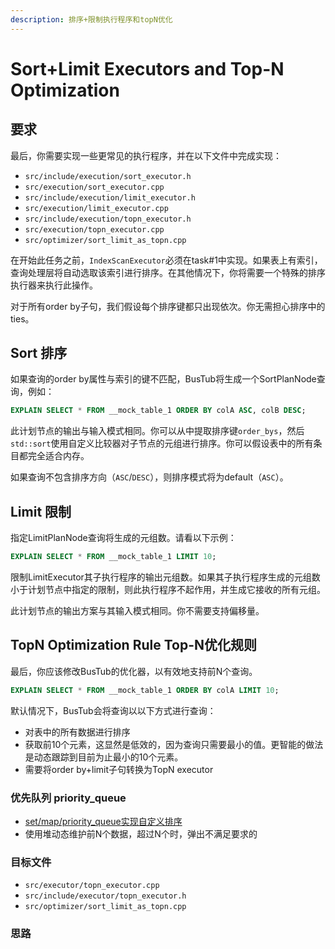 ```yaml
---
description: 排序+限制执行程序和topN优化
---
```


# Sort+Limit Executors and Top-N Optimization

## 要求

最后，你需要实现一些更常见的执行程序，并在以下文件中完成实现：

* `src/include/execution/sort_executor.h`
* `src/execution/sort_executor.cpp`
* `src/include/execution/limit_executor.h`
* `src/execution/limit_executor.cpp`
* `src/include/execution/topn_executor.h`
* `src/execution/topn_executor.cpp`
* `src/optimizer/sort_limit_as_topn.cpp`

在开始此任务之前，`IndexScanExecutor`必须在task#1中实现。如果表上有索引，查询处理层将自动选取该索引进行排序。在其他情况下，你将需要一个特殊的排序执行器来执行此操作。

对于所有order by子句，我们假设每个排序键都只出现依次。你无需担心排序中的ties。

## Sort 排序

如果查询的order by属性与索引的键不匹配，BusTub将生成一个SortPlanNode查询，例如：

```sql
EXPLAIN SELECT * FROM __mock_table_1 ORDER BY colA ASC, colB DESC;
```

此计划节点的输出与输入模式相同。你可以从中提取排序键`order_bys`，然后`std::sort`使用自定义比较器对子节点的元组进行排序。你可以假设表中的所有条目都完全适合内存。

如果查询不包含排序方向（`ASC`/`DESC`），则排序模式将为default（`ASC`）。

## Limit 限制

指定LimitPlanNode查询将生成的元组数。请看以下示例：

```sql
EXPLAIN SELECT * FROM __mock_table_1 LIMIT 10;
```

限制LimitExecutor其子执行程序的输出元组数。如果其子执行程序生成的元组数小于计划节点中指定的限制，则此执行程序不起作用，并生成它接收的所有元组。

此计划节点的输出方案与其输入模式相同。你不需要支持偏移量。

## TopN Optimization Rule Top-N优化规则

最后，你应该修改BusTub的优化器，以有效地支持前N个查询。

```sql
EXPLAIN SELECT * FROM __mock_table_1 ORDER BY colA LIMIT 10;
```

默认情况下，BusTub会将查询以以下方式进行查询：

* 对表中的所有数据进行排序
* 获取前10个元素，这显然是低效的，因为查询只需要最小的值。更智能的做法是动态跟踪到目前为止最小的10个元素。
* 需要将order by+limit子句转换为TopN executor

### 优先队列 priority\_queue

* [set/map/priority\_queue实现自定义排序](https://blog.csdn.net/SYaoJun/article/details/106976964)
* 使用堆动态维护前N个数据，超过N个时，弹出不满足要求的

### 目标文件

* `src/executor/topn_executor.cpp`
* `src/include/executor/topn_executor.h`
* `src/optimizer/sort_limit_as_topn.cpp`

### 思路

